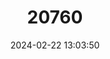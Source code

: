 ---
title: "20760"
category: "Rattus vandeuseni"
draft: false
date: 2024-02-22 13:03:50
languages:
  English: ["Van Deusen’s New Guinea Mountain Rat", "Van Deusen's Rat"]
---